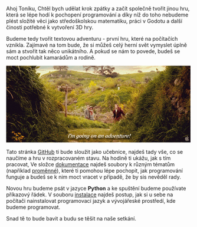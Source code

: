 ﻿Ahoj Toníku,
Chtěl bych udělat krok zpátky a začít společně tvořit jinou hru, která se lépe hodí k pochopení programování a díky níž do toho nebudeme plést složité věci jako středoškolskou matematiku, práci v Godotu a další činosti potřebné k vytvoření 3D hry.

Budeme tedy tvořit textovou adventuru - první hru, které na počítačích vznikla. Zajímavé na tom bude, že si můžeš celý herní svět vymyslet úplně sám a stvořit tak něco unikátního. A pokud se nám to povede, budeš se moct pochlubit kamarádům a rodině.

![Jdeme za dobrodružstvím!](intro.gif)

Tato stránka [GitHub](https://github.com/Esosek/Tonik_text_adventura) ti bude sloužit jako učebnice, najdeš tady vše, co se naučíme a hru v rozpracovaném stavu. Na hodině ti ukážu, jak s tím pracovat, Ve složce [dokumentace](./dokumentace) najdeš soubory k různým tématům (například [proměnné](./dokumentace/promenne.md)), které ti pomohou lépe pochopit, jak programování funguje a budeš se k nim moct vracet v případě, že by sis nevěděl rady.

Novou hru budeme psát v jazyce **Python** a ke spuštění budeme používate příkazový řádek. V souboru [instalace](./dokumentace/instalace.md) najdeš postup, jak si u sebe na počítači nainstalovat programovací jazyk a vývojářeské prostředí, kde budeme programovat.

Snad tě to bude bavit a budu se těšit na naše setkání.
